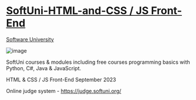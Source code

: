 # [SoftUni-HTML-and-CSS / JS Front-End](https://softuni.bg/modules/132/js-front-end/1426)

[Software University](https://softuni.bg/)

![image](https://user-images.githubusercontent.com/114246903/193458675-e27f99df-28b1-496b-9c5a-21e9c3e67402.png)

SoftUni courses & modules including free courses programming basics with Python, C#, Java & JavaScript.

HTML & CSS / JS Front-End September 2023

Online judge system - https://judge.softuni.org/
